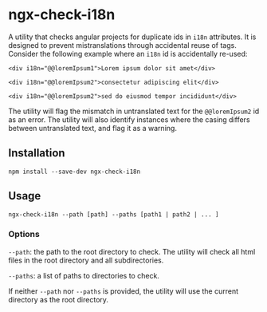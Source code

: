 # ngx-check-i18n
A utility that checks angular projects for duplicate ids in `i18n` attributes. It is designed to prevent mistranslations through accidental reuse of tags. Consider the following example where an `i18n` id is accidentally re-used:

`<div i18n="@@loremIpsum1">Lorem ipsum dolor sit amet</div>`

`<div i18n="@@loremIpsum2">consectetur adipiscing elit</div>`

`<div i18n="@@loremIpsum2">sed do eiusmod tempor incididunt</div>`

The utility will flag the mismatch in untranslated text for the `@@loremIpsum2` id as an error. The utility will also identify instances where the casing differs between untranslated text, and flag it as a warning.

## Installation

`npm install --save-dev ngx-check-i18n`


## Usage

`ngx-check-i18n --path [path] --paths [path1 | path2 | ... ]`

### Options

`--path`: the path to the root directory to check. The utility will check all html files in the root directory and all subdirectories.

`--paths`: a list of paths to directories to check.

If neither `--path` nor `--paths` is provided, the utility will use the current directory as the root directory.
